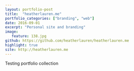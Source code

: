 ```yaml
---
layout: portfolio-post
title:  "heatherlauren.me"
portfolio_categories: ["branding", "web"]
date: 2016-09-01
excerpt: "Personal site and branding"
image:
   feature: 138.jpg
github: https://github.com/heatherlauren/heatherlauren.me
highlight: true
site: http://heatherlauren.me
---
```


Testing portfolio collection
